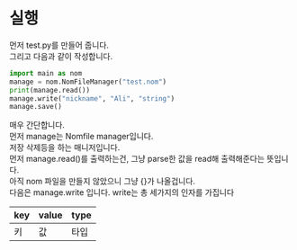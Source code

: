 # 실행

먼저 test.py를 만들어 줍니다. </br>
그리고 다음과 같이 작성합니다. </br>

```python
import main as nom
manage = nom.NomFileManager("test.nom")
print(manage.read())
manage.write("nickname", "Ali", "string")
manage.save()
```

매우 간단합니다. </br>
먼저 manage는 Nomfile manager입니다. </br>
저장 삭제등을 하는 매니저입니다. </br>
먼저 manage.read()를 출력하는건, 그냥 parse한 값을 read해 출력해준다는 뜻입니다. </br>
아직 nom 파일을 만들지 않았으니 그냥 {}가 나올겁니다. </br>
다음은 manage.write 입니다. write는 총 세가지의 인자를 가집니다 </br>

|key|value|type|
|-----|-----|-----|
| 키 | 값 | 타입|
